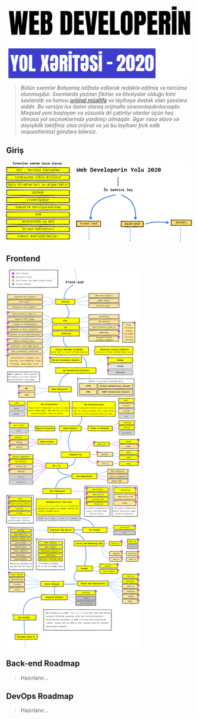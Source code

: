 ![Web Developer Roadmap - 2020](./img/dev-roadmap-2020.png)


>*Bütün sxemlər Balsamiq istifadə edilərək redaktə edilmiş və tərcümə olunmuşdur. Sxemlərdə yazılan fikirlər və tövsiyələr olduğu kimi saxlanılıb və hamısı [orijinal müəllifə](https://github.com/kamranahmedse/developer-roadmap) və layihəyə dəstək olan şəxslərə aiddir. Bu versiya isə daimi olaraq orijinalla sinxronlaşdırılacaqdır. Məqsəd yeni başlayan və xüsusilə dil çətinliyi olanlar üçün heç olmasa yol seçməklərində yardımçı olmaqdır. Əgər nəsə əlavə və dəyişiklik təklifiniz olsa orijinal və ya bu layihəni fork edib requestlərinizi göndərə bilərsiz.*

## Giriş

![Web Developer Roadmap Introduction](./img/intro.png)

## Frontend

![Frontend Roadmap](./img/frontend.png?year-2020-1)


## Back-end Roadmap 

>Hazırlanır...

## DevOps Roadmap

>Hazırlanır...


